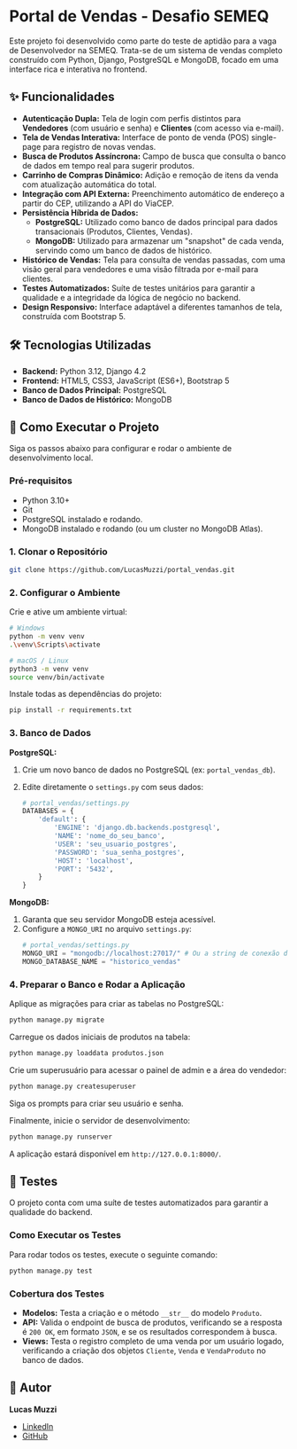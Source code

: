 # Portal de Vendas - Desafio SEMEQ

Este projeto foi desenvolvido como parte do teste de aptidão para a vaga de Desenvolvedor na SEMEQ. Trata-se de um sistema de vendas completo construído com Python, Django, PostgreSQL e MongoDB, focado em uma interface rica e interativa no frontend.

## ✨ Funcionalidades

- **Autenticação Dupla:** Tela de login com perfis distintos para **Vendedores** (com usuário e senha) e **Clientes** (com acesso via e-mail).
- **Tela de Vendas Interativa:** Interface de ponto de venda (POS) single-page para registro de novas vendas.
- **Busca de Produtos Assíncrona:** Campo de busca que consulta o banco de dados em tempo real para sugerir produtos.
- **Carrinho de Compras Dinâmico:** Adição e remoção de itens da venda com atualização automática do total.
- **Integração com API Externa:** Preenchimento automático de endereço a partir do CEP, utilizando a API do ViaCEP.
- **Persistência Híbrida de Dados:**
  - **PostgreSQL:** Utilizado como banco de dados principal para dados transacionais (Produtos, Clientes, Vendas).
  - **MongoDB:** Utilizado para armazenar um "snapshot" de cada venda, servindo como um banco de dados de histórico.
- **Histórico de Vendas:** Tela para consulta de vendas passadas, com uma visão geral para vendedores e uma visão filtrada por e-mail para clientes.
- **Testes Automatizados:** Suíte de testes unitários para garantir a qualidade e a integridade da lógica de negócio no backend.
- **Design Responsivo:** Interface adaptável a diferentes tamanhos de tela, construída com Bootstrap 5.

## 🛠️ Tecnologias Utilizadas

- **Backend:** Python 3.12, Django 4.2
- **Frontend:** HTML5, CSS3, JavaScript (ES6+), Bootstrap 5
- **Banco de Dados Principal:** PostgreSQL
- **Banco de Dados de Histórico:** MongoDB

## 🚀 Como Executar o Projeto

Siga os passos abaixo para configurar e rodar o ambiente de desenvolvimento local.

### Pré-requisitos

- Python 3.10+
- Git
- PostgreSQL instalado e rodando.
- MongoDB instalado e rodando (ou um cluster no MongoDB Atlas).

### 1. Clonar o Repositório

```bash
git clone https://github.com/LucasMuzzi/portal_vendas.git

```

### 2. Configurar o Ambiente

Crie e ative um ambiente virtual:

```bash
# Windows
python -m venv venv
.\venv\Scripts\activate

# macOS / Linux
python3 -m venv venv
source venv/bin/activate
```

Instale todas as dependências do projeto:

```bash
pip install -r requirements.txt
```

### 3. Banco de Dados

**PostgreSQL:**

1.  Crie um novo banco de dados no PostgreSQL (ex: `portal_vendas_db`).
2.  Edite diretamente o `settings.py` com seus dados:

    ```python
    # portal_vendas/settings.py
    DATABASES = {
        'default': {
            'ENGINE': 'django.db.backends.postgresql',
            'NAME': 'nome_do_seu_banco',
            'USER': 'seu_usuario_postgres',
            'PASSWORD': 'sua_senha_postgres',
            'HOST': 'localhost',
            'PORT': '5432',
        }
    }
    ```

**MongoDB:**

1.  Garanta que seu servidor MongoDB esteja acessível.
2.  Configure a `MONGO_URI` no arquivo `settings.py`:
    ```python
    # portal_vendas/settings.py
    MONGO_URI = "mongodb://localhost:27017/" # Ou a string de conexão do Atlas
    MONGO_DATABASE_NAME = "historico_vendas"
    ```

### 4. Preparar o Banco e Rodar a Aplicação

Aplique as migrações para criar as tabelas no PostgreSQL:

```bash
python manage.py migrate
```

Carregue os dados iniciais de produtos na tabela:

```bash
python manage.py loaddata produtos.json
```

Crie um superusuário para acessar o painel de admin e a área do vendedor:

```bash
python manage.py createsuperuser
```

Siga os prompts para criar seu usuário e senha.

Finalmente, inicie o servidor de desenvolvimento:

```bash
python manage.py runserver
```

A aplicação estará disponível em `http://127.0.0.1:8000/`.

## 🧪 Testes

O projeto conta com uma suíte de testes automatizados para garantir a qualidade do backend.

### Como Executar os Testes

Para rodar todos os testes, execute o seguinte comando:

```bash
python manage.py test
```

### Cobertura dos Testes

- **Modelos:** Testa a criação e o método `__str__` do modelo `Produto`.
- **API:** Valida o endpoint de busca de produtos, verificando se a resposta é `200 OK`, em formato `JSON`, e se os resultados correspondem à busca.
- **Views:** Testa o registro completo de uma venda por um usuário logado, verificando a criação dos objetos `Cliente`, `Venda` e `VendaProduto` no banco de dados.

## 👤 Autor

**Lucas Muzzi**

- [LinkedIn](https://www.linkedin.com/in/lucas-muzzi-b804ab219/)
- [GitHub](https://github.com/LucasMuzzi)
